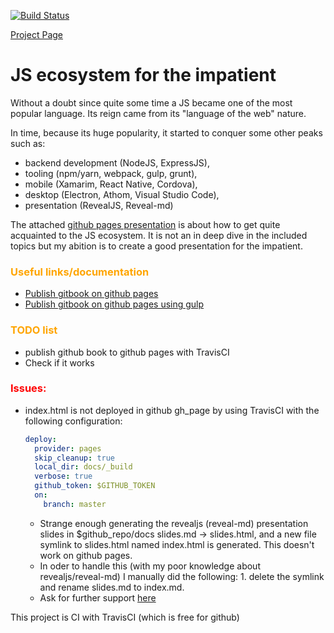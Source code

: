 [![Build Status](https://travis-ci.org/jtonic/js_ecosystem_for_the_impatient.svg?branch=master)](https://travis-ci.org/jtonic/js_ecosystem_for_the_impatient)

[Project Page](https://jtonic.github.io/js_ecosystem_for_the_impatient/)

# JS ecosystem for the impatient

Without a doubt since quite some time a JS became one of the most popular language. Its reign came from its "language of the web" nature.

In time, because its huge popularity, it started to conquer some other peaks such as:

- backend development (NodeJS, ExpressJS),
- tooling (npm/yarn, webpack, gulp, grunt),
- mobile (Xamarim, React Native, Cordova),
- desktop (Electron, Athom, Visual Studio Code),
- presentation (RevealJS, Reveal-md)

The attached [github pages presentation](https://jtonic.github.io/js_ecosystem_for_the_impatient/) is about how to get quite acquainted to the JS ecosystem. It is not an in deep dive in the included topics but my abition is to create a good presentation for the impatient.

### <span style="color:orange"> **Useful links/documentation**

- [Publish gitbook on github pages](http://sangsoonam.github.io/2016/08/02/publish-gitbook-to-your-github-pages.html)
- [Publish gitbook on github pages using gulp](https://gldraphael.com/blog/publishing-gitbook-to-github-pages/)


### <span style="color:orange"> **TODO list**
- publish github book to github pages with TravisCI
- Check if it works

### <span style="color:red"> **Issues:**

- index.html is not deployed in github gh_page by using TravisCI with the following configuration:

  ```yaml
  deploy:
    provider: pages
    skip_cleanup: true
    local_dir: docs/_build
    verbose: true
    github_token: $GITHUB_TOKEN
    on:
      branch: master
  ```

  - Strange enough generating the revealjs (reveal-md) presentation slides in \$github_repo/docs slides.md -> slides.html, and a new file symlink to slides.html named index.html is generated. This doesn't work on github pages.
  - In oder to handle this (with my poor knowledge about revealjs/reveal-md) I manually did the following: 1. delete the symlink and rename slides.md to index.md.
  - Ask for further support [here](https://github.com/webpro/reveal-md/issues/24)

This project is CI with TravisCI (which is free for github)
